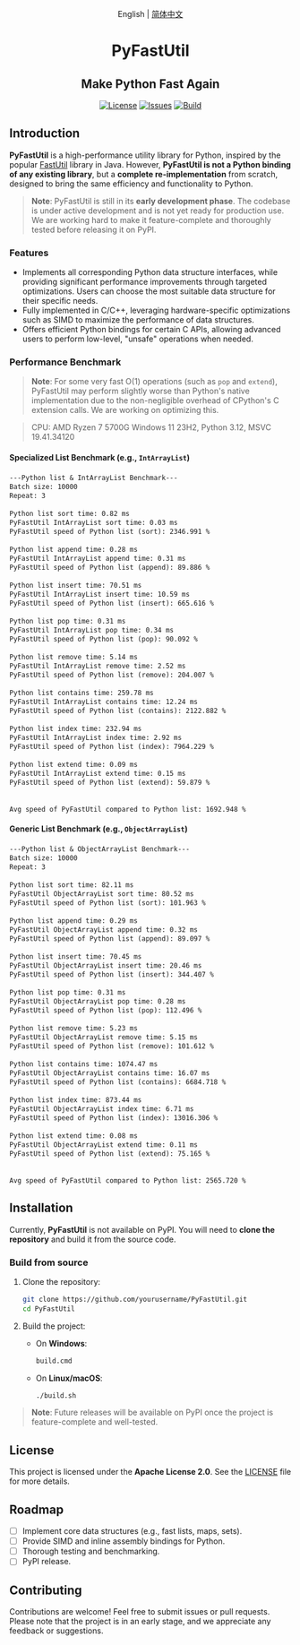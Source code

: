 <div align="center">

English | [简体中文](./README_CN.md)

# PyFastUtil

[//]: # (  <p>)

[//]: # (    <!--suppress CheckImageSize -->)

[//]: # (      <img src="./mascot.png" alt="Project Mascot" width="320">)

[//]: # (  </p>)

## Make Python Fast Again

[![License](https://img.shields.io/badge/license-Apache%202.0-blue.svg)](LICENSE)
[![Issues](https://img.shields.io/github/issues/xia-mc/PyFastUtil)](https://img.shields.io/github/issues/Nova-Committee/CheatDetector)
[![Build](https://github.com/xia-mc/PyFastUtil/actions/workflows/python-package.yml/badge.svg)](https://github.com/xia-mc/PyFastUtil/actions)

</div>

## Introduction

**PyFastUtil** is a high-performance utility library for Python, inspired by the popular [FastUtil](https://fastutil.di.unimi.it/) library in Java. However, **PyFastUtil is not a Python binding of any existing library**, but a **complete re-implementation** from scratch, designed to bring the same efficiency and functionality to Python.

> **Note**: PyFastUtil is still in its **early development phase**. The codebase is under active development and is not yet ready for production use. 
> We are working hard to make it feature-complete and thoroughly tested before releasing it on PyPI.

### Features

- Implements all corresponding Python data structure interfaces, while providing significant performance improvements through targeted optimizations. Users can choose the most suitable data structure for their specific needs.
- Fully implemented in C/C++, leveraging hardware-specific optimizations such as SIMD to maximize the performance of data structures.
- Offers efficient Python bindings for certain C APIs, allowing advanced users to perform low-level, "unsafe" operations when needed.

### Performance Benchmark

> **Note**: For some very fast O(1) operations (such as `pop` and `extend`), PyFastUtil may perform slightly worse than Python's native implementation due to the non-negligible overhead of CPython's C extension calls. We are working on optimizing this.

> CPU: AMD Ryzen 7 5700G
> Windows 11 23H2, Python 3.12, MSVC 19.41.34120

#### Specialized List Benchmark (e.g., `IntArrayList`)

```text
---Python list & IntArrayList Benchmark---
Batch size: 10000
Repeat: 3

Python list sort time: 0.82 ms
PyFastUtil IntArrayList sort time: 0.03 ms
PyFastUtil speed of Python list (sort): 2346.991 %

Python list append time: 0.28 ms
PyFastUtil IntArrayList append time: 0.31 ms
PyFastUtil speed of Python list (append): 89.886 %

Python list insert time: 70.51 ms
PyFastUtil IntArrayList insert time: 10.59 ms
PyFastUtil speed of Python list (insert): 665.616 %

Python list pop time: 0.31 ms
PyFastUtil IntArrayList pop time: 0.34 ms
PyFastUtil speed of Python list (pop): 90.092 %

Python list remove time: 5.14 ms
PyFastUtil IntArrayList remove time: 2.52 ms
PyFastUtil speed of Python list (remove): 204.007 %

Python list contains time: 259.78 ms
PyFastUtil IntArrayList contains time: 12.24 ms
PyFastUtil speed of Python list (contains): 2122.882 %

Python list index time: 232.94 ms
PyFastUtil IntArrayList index time: 2.92 ms
PyFastUtil speed of Python list (index): 7964.229 %

Python list extend time: 0.09 ms
PyFastUtil IntArrayList extend time: 0.15 ms
PyFastUtil speed of Python list (extend): 59.879 %


Avg speed of PyFastUtil compared to Python list: 1692.948 %
```

#### Generic List Benchmark (e.g., `ObjectArrayList`)

```text
---Python list & ObjectArrayList Benchmark---
Batch size: 10000
Repeat: 3

Python list sort time: 82.11 ms
PyFastUtil ObjectArrayList sort time: 80.52 ms
PyFastUtil speed of Python list (sort): 101.963 %

Python list append time: 0.29 ms
PyFastUtil ObjectArrayList append time: 0.32 ms
PyFastUtil speed of Python list (append): 89.097 %

Python list insert time: 70.45 ms
PyFastUtil ObjectArrayList insert time: 20.46 ms
PyFastUtil speed of Python list (insert): 344.407 %

Python list pop time: 0.31 ms
PyFastUtil ObjectArrayList pop time: 0.28 ms
PyFastUtil speed of Python list (pop): 112.496 %

Python list remove time: 5.23 ms
PyFastUtil ObjectArrayList remove time: 5.15 ms
PyFastUtil speed of Python list (remove): 101.612 %

Python list contains time: 1074.47 ms
PyFastUtil ObjectArrayList contains time: 16.07 ms
PyFastUtil speed of Python list (contains): 6684.718 %

Python list index time: 873.44 ms
PyFastUtil ObjectArrayList index time: 6.71 ms
PyFastUtil speed of Python list (index): 13016.306 %

Python list extend time: 0.08 ms
PyFastUtil ObjectArrayList extend time: 0.11 ms
PyFastUtil speed of Python list (extend): 75.165 %


Avg speed of PyFastUtil compared to Python list: 2565.720 %
```

## Installation

Currently, **PyFastUtil** is not available on PyPI. You will need to **clone the repository** and build it from the source code.

### Build from source

1. Clone the repository:
    ```bash
    git clone https://github.com/yourusername/PyFastUtil.git
    cd PyFastUtil
    ```

2. Build the project:
    - On **Windows**:
      ```bash
      build.cmd
      ```
    - On **Linux/macOS**:
      ```bash
      ./build.sh
      ```

> **Note**: Future releases will be available on PyPI once the project is feature-complete and well-tested.

## License

This project is licensed under the **Apache License 2.0**. See the [LICENSE](LICENSE) file for more details.

## Roadmap

- [ ] Implement core data structures (e.g., fast lists, maps, sets).
- [ ] Provide SIMD and inline assembly bindings for Python.
- [ ] Thorough testing and benchmarking.
- [ ] PyPI release.

## Contributing

Contributions are welcome! Feel free to submit issues or pull requests. Please note that the project is in an early stage, and we appreciate any feedback or suggestions.
